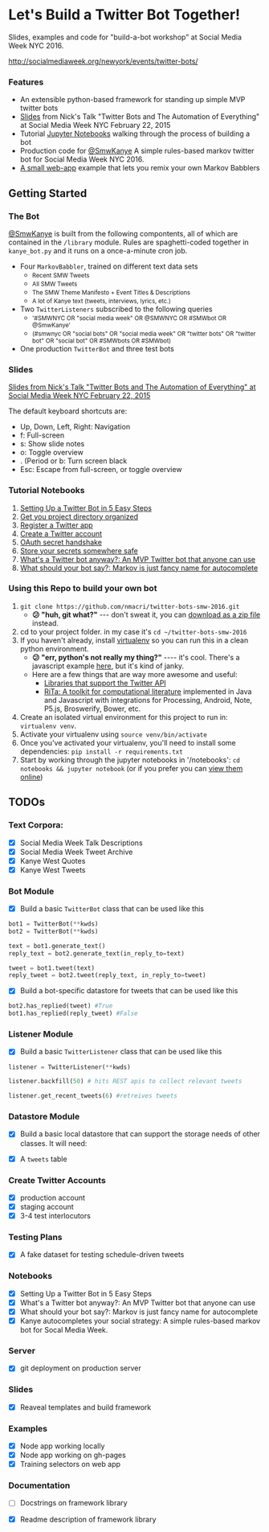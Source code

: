 Let's Build a Twitter Bot Together!
=========

Slides, examples and code for "build-a-bot workshop" at Social Media Week NYC 2016.

http://socialmediaweek.org/newyork/events/twitter-bots/

### Features
- An extensible python-based framework for standing up simple MVP twitter bots
- [Slides](http://nmacri.github.io/twitter-bots-smw-2016/slides) from Nick's Talk "Twitter Bots and The Automation of Everything" at Social Media Week NYC February 22, 2015
- Tutorial [Jupyter Notebooks](http://nbviewer.jupyter.org/github/nmacri/twitter-bots-smw-2016/tree/master/notebooks/) walking through the process of building a bot
- Production code for [@SmwKanye](http://twitter.com/SmwKanye) A simple rules-based markov twitter bot for Social Media Week NYC 2016.
- [A small web-app](http://nmacri.github.io/twitter-bots-smw-2016/examples/app/) example that lets you remix your own Markov Babblers

## Getting Started

### The Bot

[@SmwKanye](http://twitter.com/SmwKanye) is built from the following compontents, all of which are contained in the `/library` module.  Rules are spaghetti-coded together in `kanye_bot.py` and it runs on a once-a-minute cron job.

- Four `MarkovBabbler`, trained on different text data sets
  - <small>Recent SMW Tweets</small>
  - <small>All SMW Tweets</small>
  - <small>The SMW Theme Manifesto + Event Titles & Descriptions</small>
  - <small>A lot of Kanye text (tweets, interviews, lyrics, etc.)</small>
- Two `TwitterListeners` subscribed to the following queries
  - <small>'#SMWNYC OR "social media week" OR @SMWNYC OR #SMWbot OR @SmwKanye'</small>
  - <small>(#smwnyc OR "social bots" OR "social media week" OR "twitter bots" OR "twitter bot" OR "social bot" OR #SMWbots OR #SMWbot)</small>
- One production `TwitterBot` and three test bots

### Slides

[Slides from Nick's Talk "Twitter Bots and The Automation of Everything" at Social Media Week NYC February 22, 2015](http://nmacri.github.io/twitter-bots-smw-2016/slides)

The default keyboard shortcuts are:

- Up, Down, Left, Right: Navigation
- f: Full-screen
- s: Show slide notes
- o: Toggle overview
- . (Period or b: Turn screen black
- Esc: Escape from full-screen, or toggle overview

### Tutorial Notebooks

1. [Setting Up a Twitter Bot in 5 Easy Steps](http://nbviewer.jupyter.org/github/nmacri/twitter-bots-smw-2016/blob/master/notebooks/1%20-%20Setting%20Up%20a%20Twitter%20Bot%20in%205%20Easy%20Steps.ipynb)
 1. [Get you project directory organized](http://nbviewer.jupyter.org/github/nmacri/twitter-bots-smw-2016/blob/master/notebooks/1%20-%20Setting%20Up%20a%20Twitter%20Bot%20in%205%20Easy%20Steps.ipynb#1.-First-things-first,-let's-get-our-project-directory-organized)
 2. [Register a Twitter app](http://nbviewer.jupyter.org/github/nmacri/twitter-bots-smw-2016/blob/master/notebooks/1%20-%20Setting%20Up%20a%20Twitter%20Bot%20in%205%20Easy%20Steps.ipynb#2.-Good,-that-went-smoothly,-now-let's-go-deal-with-twitter)
 3. [Create a Twitter account](https://twitter.com/signup)
 4. [OAuth secret handshake](http://nbviewer.jupyter.org/github/nmacri/twitter-bots-smw-2016/blob/master/notebooks/1%20-%20Setting%20Up%20a%20Twitter%20Bot%20in%205%20Easy%20Steps.ipynb#4.-Final-OAuth-step:-Secret-handshake!)
 5. [Store your secrets somewhere safe](http://nbviewer.jupyter.org/github/nmacri/twitter-bots-smw-2016/blob/master/notebooks/1%20-%20Setting%20Up%20a%20Twitter%20Bot%20in%205%20Easy%20Steps.ipynb#5.-Store-your-secrets-somewhere-safe)
2. [What's a Twitter bot anyway?: An MVP Twitter bot that anyone can use](http://nbviewer.jupyter.org/github/nmacri/twitter-bots-smw-2016/blob/master/notebooks/2%20-%20An%20MVP%20Twitter%20bot%20that%20anyone%20can%20use.ipynb)
3. [What should your bot say?: Markov is just fancy name for autocomplete](http://nbviewer.jupyter.org/github/nmacri/twitter-bots-smw-2016/blob/master/notebooks/3%20-%20What%20should%20your%20bot%20say%3F.ipynb)

### Using this Repo to build your own bot

1. `git clone https://github.com/nmacri/twitter-bots-smw-2016.git` 
    - **:confused: "huh, git what?"** --- don't sweat it, you can [download as a zip file](https://github.com/nmacri/twitter-bots-smw-2016/archive/master.zip) instead.
2. cd to your project folder.  in my case it's `cd ~/twitter-bots-smw-2016`
3. If you haven't already, install [virtualenv](https://virtualenv.readthedocs.org/en/latest/installation.html) so you can run this in a clean python environment.
    - **:confused: "err, python's not really my thing?"** ---- it's cool.  There's a javascript example [here](http://nmacri.github.io/twitter-bots-smw-2016/examples/app/), but it's kind of janky.  
    - Here are a few things that are way more awesome and useful:
        - [Libraries that support the Twitter API](https://dev.twitter.com/overview/api/twitter-libraries)
        - [RiTa: A toolkit for computational literature](https://rednoise.org/rita/) implemented in Java and Javascript with integrations for Processing, Android, Note, P5.js, Broswerify, Bower, etc.
4. Create an isolated virtual environment for this project to run in: `virtualenv venv`.
5. Activate your virtualenv using `source venv/bin/activate`
6. Once you've activated your virtualenv, you'll need to install some dependencies: `pip install -r requirements.txt`
7. Start by working through the jupyter notebooks in '/notebooks': `cd notebooks && jupyter notebook` (or if you prefer you can [view them online](http://nbviewer.jupyter.org/github/nmacri/twitter-bots-smw-2016/tree/master/notebooks/))

## TODOs

###  Text Corpora:
- [x] Social Media Week Talk Descriptions
- [x] Social Media Week Tweet Archive
- [x] Kanye West Quotes
- [x] Kanye West Tweets

### Bot Module

- [x] Build a basic `TwitterBot` class that can be used like this

```python
bot1 = TwitterBot(**kwds)
bot2 = TwitterBot(**kwds)

text = bot1.generate_text()
reply_text = bot2.generate_text(in_reply_to=text)

tweet = bot1.tweet(text)
reply_tweet = bot2.tweet(reply_text, in_reply_to=tweet)
```

- [x] Build a bot-specific datastore for tweets that can be used like this

```python
bot2.has_replied(tweet) #True
bot1.has_replied(reply_tweet) #False
```

### Listener Module

- [x] Build a basic `TwitterListener` class that can be used like this

```python
listener = TwitterListener(**kwds)

listener.backfill(50) # hits REST apis to collect relevant tweets 

listener.get_recent_tweets(6) #retreives tweets
```

### Datastore Module

- [x] Build a basic local datastore that can support the storage needs of other classes.  It will need:
 - [x] A `tweets` table


### Create Twitter Accounts

- [x] production account
- [x] staging account
- [x] 3-4 test interlocutors

### Testing Plans
- [x] A fake dataset for testing schedule-driven tweets

### Notebooks
- [x] Setting Up a Twitter Bot in 5 Easy Steps
- [x] What's a Twitter bot anyway?: An MVP Twitter bot that anyone can use
- [x] What should your bot say?: Markov is just fancy name for autocomplete
- [x] Kanye autocompletes your social strategy: A simple rules-based markov bot for Socal Media Week.

### Server
- [x] git deployment on production server

### Slides
- [x] Reaveal templates and build framework

### Examples
- [x] Node app working locally
- [x] Node app working on gh-pages
- [x] Training selectors on web app

### Documentation
- [ ] Docstrings on framework library
- [x] Readme description of framework library


